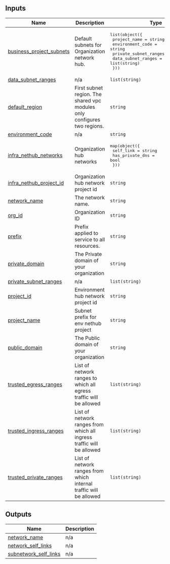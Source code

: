 <!-- BEGIN_TF_DOCS -->
## Inputs

| Name | Description | Type | Default | Required |
|------|-------------|------|---------|:--------:|
| <a name="input_business_project_subnets"></a> [business\_project\_subnets](#input\_business\_project\_subnets) | Default subnets for Organization network hub. | <pre>list(object({<br>    project_name                  = string<br>    environment_code              = string<br>    private_subnet_ranges         = list(string)<br>    data_subnet_ranges            = list(string)<br>  }))</pre> | n/a | yes |
| <a name="input_data_subnet_ranges"></a> [data\_subnet\_ranges](#input\_data\_subnet\_ranges) | n/a | `list(string)` | n/a | yes |
| <a name="input_default_region"></a> [default\_region](#input\_default\_region) | First subnet region. The shared vpc modules only configures two regions. | `string` | n/a | yes |
| <a name="input_environment_code"></a> [environment\_code](#input\_environment\_code) | n/a | `string` | n/a | yes |
| <a name="input_infra_nethub_networks"></a> [infra\_nethub\_networks](#input\_infra\_nethub\_networks) | Organization hub networks | <pre>map(object({<br>    self_link   = string<br>    has_private_dns = bool<br>  }))</pre> | n/a | yes |
| <a name="input_infra_nethub_project_id"></a> [infra\_nethub\_project\_id](#input\_infra\_nethub\_project\_id) | Organization hub network project id | `string` | n/a | yes |
| <a name="input_network_name"></a> [network\_name](#input\_network\_name) | The network name. | `string` | n/a | yes |
| <a name="input_org_id"></a> [org\_id](#input\_org\_id) | Organization ID | `string` | n/a | yes |
| <a name="input_prefix"></a> [prefix](#input\_prefix) | Prefix applied to service to all resources. | `string` | n/a | yes |
| <a name="input_private_domain"></a> [private\_domain](#input\_private\_domain) | The Private domain of your organization | `string` | n/a | yes |
| <a name="input_private_subnet_ranges"></a> [private\_subnet\_ranges](#input\_private\_subnet\_ranges) | n/a | `list(string)` | n/a | yes |
| <a name="input_project_id"></a> [project\_id](#input\_project\_id) | Environment hub network project id | `string` | n/a | yes |
| <a name="input_project_name"></a> [project\_name](#input\_project\_name) | Subnet prefix for env nethub project | `string` | n/a | yes |
| <a name="input_public_domain"></a> [public\_domain](#input\_public\_domain) | The Public domain of your organization | `string` | n/a | yes |
| <a name="input_trusted_egress_ranges"></a> [trusted\_egress\_ranges](#input\_trusted\_egress\_ranges) | List of network ranges to which all egress traffic will be allowed | `list(string)` | n/a | yes |
| <a name="input_trusted_ingress_ranges"></a> [trusted\_ingress\_ranges](#input\_trusted\_ingress\_ranges) | List of network ranges from which all ingress traffic will be allowed | `list(string)` | n/a | yes |
| <a name="input_trusted_private_ranges"></a> [trusted\_private\_ranges](#input\_trusted\_private\_ranges) | List of network ranges from which internal traffic will be allowed | `list(string)` | n/a | yes |

## Outputs

| Name | Description |
|------|-------------|
| <a name="output_network_name"></a> [network\_name](#output\_network\_name) | n/a |
| <a name="output_network_self_links"></a> [network\_self\_links](#output\_network\_self\_links) | n/a |
| <a name="output_subnetwork_self_links"></a> [subnetwork\_self\_links](#output\_subnetwork\_self\_links) | n/a |
<!-- END_TF_DOCS -->